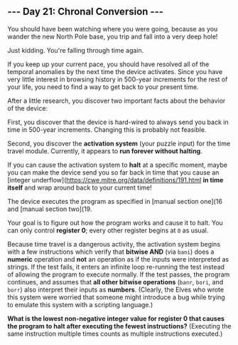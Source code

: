 ## --- Day 21: Chronal Conversion ---
You should have been watching where you were going, because as you wander the new North Pole base, you trip and fall into a very deep hole!
 
Just kidding. You're falling through time again.
 
If you keep up your current pace, you should have resolved all of the temporal anomalies by the next time the device activates. Since you have very little interest in browsing history in 500-year increments for the rest of your life, you need to find a way to get back to your present time.
 
After a little research, you discover two important facts about the behavior of the device:
 
First, you discover that the device is hard-wired to always send you back in time in 500-year increments. Changing this is probably not feasible.
 
Second, you discover the **activation system** (your puzzle input) for the time travel module. Currently, it appears to **run forever without halting**.
 
If you can cause the activation system to **halt** at a specific moment, maybe you can make the device send you so far back in time that you cause an [integer underflow](https://cwe.mitre.org/data/definitions/191.html **in time itself** and wrap around back to your current time!
 
The device executes the program as specified in [manual section one](16 and [manual section two](19.
 
Your goal is to figure out how the program works and cause it to halt. You can only control **register 0**; every other register begins at `0` as usual.
 
Because time travel is a dangerous activity, the activation system begins with a few instructions which verify that **bitwise AND** (via `bani`) does a **numeric** operation and **not** an operation as if the inputs were interpreted as strings. If the test fails, it enters an infinite loop re-running the test instead of allowing the program to execute normally. If the test passes, the program continues, and assumes that **all other bitwise operations** (`banr`, `bori`, and `borr`) also interpret their inputs as **numbers**. (Clearly, the Elves who wrote this system were worried that someone might introduce a bug while trying to emulate this system with a scripting language.)
 
**What is the lowest non-negative integer value for register 0 that causes the program to halt after executing the fewest instructions?** (Executing the same instruction multiple times counts as multiple instructions executed.)
 